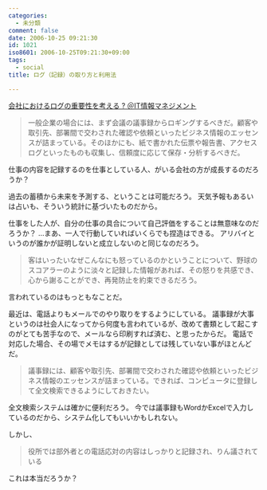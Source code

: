 ```yaml
---
categories:
  - 未分類
comment: false
date: 2006-10-25 09:21:30
id: 1021
iso8601: 2006-10-25T09:21:30+09:00
tags:
  - social
title: ログ（記録）の取り方と利用法

---
```


<a title="会社におけるログの重要性を考える ? ＠IT情報マネジメント" href="http://www.itmedia.co.jp/im/articles/0610/24/news120.html">会社におけるログの重要性を考える ? ＠IT情報マネジメント</a>

<blockquote>一般企業の場合には、まず会議の議事録からロギングするべきだ。顧客や取引先、部署間で交わされた確認や依頼といったビジネス情報のエッセンスが詰まっている。そのほかにも、紙で書かれた伝票や報告書、アクセスログといったものも収集し、信頼度に応じて保存・分析するべきだ。</blockquote>

仕事の内容を記録するのを仕事としている人、がいる会社の方が成長するのだろうか？

過去の蓄積から未来を予測する、ということは可能だろう。
天気予報もあるいは占いも、そういう統計に基づいたものだから。

仕事をした人が、自分の仕事の具合について自己評価をすることは無意味なのだろうか？
…まあ、一人で行動していればいくらでも捏造はできる。
アリバイというのが誰かが証明しないと成立しないのと同じなのだろう。

<blockquote>客はいったいなぜこんなにも怒っているのかということについて、野球のスコアラーのように淡々と記録した情報があれば、その怒りを共感でき、心から謝ることができ、再発防止を約束できるだろう。</blockquote>

言われているのはもっともなことだ。

最近は、電話よりもメールでのやり取りをするようにしている。
議事録が大事というのは社会人になってから何度も言われているが、改めて書類として起こすのがとても苦手なので、メールなら印刷すれば済む、と思ったからだ。
電話で対応した場合、その場でメモはするが記録としては残していない事がほとんどだ。

<blockquote>議事録には、顧客や取引先、部署間で交わされた確認や依頼といったビジネス情報のエッセンスが詰まっている。できれば、コンピュータに登録して全文検索できるようにしておきたい。</blockquote>

全文検索システムは確かに便利だろう。
今では議事録もWordかExcelで入力しているのだから、システム化してもいいかもしれない。

しかし、

<blockquote>役所では部外者との電話応対の内容はしっかりと記録され、りん議されている</blockquote>

これは本当だろうか？

